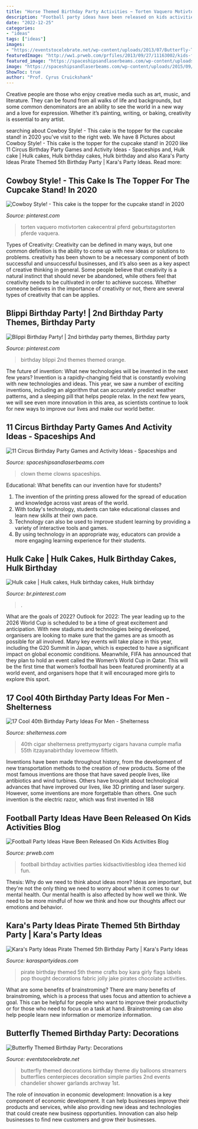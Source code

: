 ```yaml
---
title: "Horse Themed Birthday Party Activities ~ Torten Vaquero Motivtorten Cakecentral Pferd Geburtstagstorten Pferde Vaquera"
description: "Football party ideas have been released on kids activities blog"
date: "2022-12-25"
categories:
- "ideas"
tags: ["ideas"]
images:
- "https://eventstocelebrate.net/wp-content/uploads/2013/07/Butterfly-Themed-Party-Butterfly-garlands-eventstocelebrate.net_-682x1024.jpg"
featuredImage: "http://ww1.prweb.com/prfiles/2013/09/27/11163002/kids-football-party-ideas.jpg"
featured_image: "https://spaceshipsandlaserbeams.com/wp-content/uploads/2015/09/circus-birthday-party-games-activites.jpg.jpg"
image: "https://spaceshipsandlaserbeams.com/wp-content/uploads/2015/09/circus-birthday-party-games-activites.jpg.jpg"
ShowToc: true
author: "Prof. Cyrus Cruickshank"
---
```



Creative people are those who enjoy creative media such as art, music, and literature. They can be found from all walks of life and backgrounds, but some common denominators are an ability to see the world in a new way and a love for expression. Whether it’s painting, writing, or baking, creativity is essential to any artist.

	

		
searching about Cowboy Style! - This cake is the topper for the cupcake stand! in 2020 you've visit to the right web. We have 8 Pictures about Cowboy Style! - This cake is the topper for the cupcake stand! in 2020 like 11 Circus Birthday Party Games and Activity Ideas - Spaceships and, Hulk cake | Hulk cakes, Hulk birthday cakes, Hulk birthday and also Kara&#039;s Party Ideas Pirate Themed 5th Birthday Party | Kara&#039;s Party Ideas. Read more:
		
    
## Cowboy Style! - This Cake Is The Topper For The Cupcake Stand! In 2020

<img loading=lazy src="https://i.pinimg.com/736x/17/f0/55/17f05545455588d72a830356ba02c4a7.jpg" onerror="this.onerror=null;this.src='https://tse3.mm.bing.net/th?id=OIP.9iMelDuzNUht9vMAswZLGAAAAA&amp;pid=15.1';" alt="Cowboy Style! - This cake is the topper for the cupcake stand! in 2020">

_Source: pinterest.com_

>torten vaquero motivtorten cakecentral pferd geburtstagstorten pferde vaquera. 

	

Types of Creativity:
Creativity can be defined in many ways, but one common definition is the ability to come up with new ideas or solutions to problems. creativity has been shown to be a necessary component of both successful and unsuccessful businesses, and it’s also seen as a key aspect of creative thinking in general. Some people believe that creativity is a natural instinct that should never be abandoned, while others feel that creativity needs to be cultivated in order to achieve success. Whether someone believes in the importance of creativity or not, there are several types of creativity that can be applies.

    
## Blippi Birthday Party! | 2nd Birthday Party Themes, Birthday Party

<img loading=lazy src="https://i.pinimg.com/736x/47/54/be/4754beab08efe5cfc9914bd47576db00.jpg" onerror="this.onerror=null;this.src='https://tse3.mm.bing.net/th?id=OIP.huNKOhDFrjemeTC1DMatUAHaJ3&amp;pid=15.1';" alt="Blippi Birthday Party! | 2nd birthday party themes, Birthday party">

_Source: pinterest.com_

>birthday blippi 2nd themes themed orange. 

	

The future of invention: What new technologies will be invented in the next few years?
Invention is a rapidly-changing field that is constantly evolving with new technologies and ideas. This year, we saw a number of exciting inventions, including an algorithm that can accurately predict weather patterns, and a sleeping pill that helps people relax. In the next few years, we will see even more innovation in this area, as scientists continue to look for new ways to improve our lives and make our world better.

    
## 11 Circus Birthday Party Games And Activity Ideas - Spaceships And

<img loading=lazy src="https://spaceshipsandlaserbeams.com/wp-content/uploads/2015/09/circus-birthday-party-games-activites.jpg.jpg" onerror="this.onerror=null;this.src='https://tse2.mm.bing.net/th?id=OIP.QtWpfgWH30uAhcMjcov9fwHaLH&amp;pid=15.1';" alt="11 Circus Birthday Party Games and Activity Ideas - Spaceships and">

_Source: spaceshipsandlaserbeams.com_

>clown theme clowns spaceships. 

	

Educational: What benefits can our invention have for students?
1. The invention of the printing press allowed for the spread of education and knowledge across vast areas of the world.
2. With today's technology, students can take educational classes and learn new skills at their own pace.
3. Technology can also be used to improve student learning by providing a variety of interactive tools and games.
4. By using technology in an appropriate way, educators can provide a more engaging learning experience for their students.

    
## Hulk Cake | Hulk Cakes, Hulk Birthday Cakes, Hulk Birthday

<img loading=lazy src="https://i.pinimg.com/736x/7f/c8/22/7fc822e3ae89010d9fb5b92814478894.jpg" onerror="this.onerror=null;this.src='https://tse4.mm.bing.net/th?id=OIP.EdKljx_dLLeER90RaroKHAHaJ3&amp;pid=15.1';" alt="Hulk cake | Hulk cakes, Hulk birthday cakes, Hulk birthday">

_Source: br.pinterest.com_

>. 

	

What are the goals of 2022?
Outlook for 2022: The year leading up to the 2026 World Cup is scheduled to be a time of great excitement and anticipation. With new stadiums and technologies being developed, organisers are looking to make sure that the games are as smooth as possible for all involved. Many key events will take place in this year, including the G20 Summit in Japan, which is expected to have a significant impact on global economic conditions. Meanwhile, FIFA has announced that they plan to hold an event called the Women’s World Cup in Qatar. This will be the first time that women’s football has been featured prominently at a world event, and organisers hope that it will encouraged more girls to explore this sport.

    
## 17 Cool 40th Birthday Party Ideas For Men - Shelterness

<img loading=lazy src="https://i.shelterness.com/2017/02/05-cigar-bar-is-a-must-for-a-40th-birthday-party.jpg" onerror="this.onerror=null;this.src='https://tse2.mm.bing.net/th?id=OIP.1cUbFKa-i0aXTaqHqVx7MQHaLL&amp;pid=15.1';" alt="17 Cool 40th Birthday Party Ideas For Men - Shelterness">

_Source: shelterness.com_

>40th cigar shelterness prettymyparty cigars havana cumple mafia 55th itzayanabirthday lovemeow fiftieth. 

	

Inventions have been made throughout history, from the development of new transportation methods to the creation of new products. Some of the most famous inventions are those that have saved people lives, like antibiotics and wind turbines. Others have brought about technological advances that have improved our lives, like 3D printing and laser surgery. However, some inventions are more forgettable than others. One such invention is the electric razor, which was first invented in 188
    
## Football Party Ideas Have Been Released On Kids Activities Blog

<img loading=lazy src="http://ww1.prweb.com/prfiles/2013/09/27/11163002/kids-football-party-ideas.jpg" onerror="this.onerror=null;this.src='https://tse1.mm.bing.net/th?id=OIP.YD3bIggLzk9l4G1BD-PckAHaKl&amp;pid=15.1';" alt="Football Party Ideas Have Been Released On Kids Activities Blog">

_Source: prweb.com_

>football birthday activities parties kidsactivitiesblog idea themed kid fun. 

	

Thesis: Why do we need to think about ideas more?
Ideas are important, but they're not the only thing we need to worry about when it comes to our mental health. Our mental health is also affected by how well we think. We need to be more mindful of how we think and how our thoughts affect our emotions and behavior.

    
## Kara&#039;s Party Ideas Pirate Themed 5th Birthday Party | Kara&#039;s Party Ideas

<img loading=lazy src="https://karaspartyideas.com/wp-content/uploads/2013/06/425763_321205421249768_316290841741226_826014_896842115_n.jpg" onerror="this.onerror=null;this.src='https://tse4.mm.bing.net/th?id=OIP.R92yT1N5oGPtPX-qmoZSvwHaLH&amp;pid=15.1';" alt="Kara&#039;s Party Ideas Pirate Themed 5th Birthday Party | Kara&#039;s Party Ideas">

_Source: karaspartyideas.com_

>pirate birthday themed 5th theme crafts boy kara girly flags labels pop thought decorations fabric jolly jake pirates chocolate activities. 

	

What are some benefits of brainstroming?
There are many benefits of brainstroming, which is a process that uses focus and attention to achieve a goal. This can be helpful for people who want to improve their productivity or for those who need to focus on a task at hand. Brainstroming can also help people learn new information or memorize information.

    
## Butterfly Themed Birthday Party: Decorations

<img loading=lazy src="https://eventstocelebrate.net/wp-content/uploads/2013/07/Butterfly-Themed-Party-Butterfly-garlands-eventstocelebrate.net_-682x1024.jpg" onerror="this.onerror=null;this.src='https://tse2.mm.bing.net/th?id=OIP.gN3BhSdh06_qPKaIlbs7wwHaLH&amp;pid=15.1';" alt="Butterfly Themed Birthday Party: Decorations">

_Source: eventstocelebrate.net_

>butterfly themed decorations birthday theme diy balloons streamers butterflies centerpieces decoration simple parties 2nd events chandelier shower garlands archway 1st. 

	

The role of innovation in economic development:
Innovation is a key component of economic development. It can help businesses improve their products and services, while also providing new ideas and technologies that could create new business opportunities. Innovation can also help businesses to find new customers and grow their businesses.


